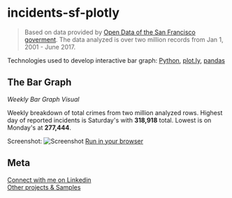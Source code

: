 # incidents-sf-plotly

> Based on data provided by [Open Data of the San Francisco goverment](https://data.sfgov.org/Public-Safety/Police-Department-Incidents/tmnf-yvry). The data analyzed is over two million records from Jan 1, 2001 - June 2017.

Technologies used to develop interactive bar graph: [Python](https://www.python.org/), [plot.ly](https://plot.ly/), [pandas](https://pandas.pydata.org/) 
## The Bar Graph
*Weekly Bar Graph Visual*

Weekly breakdown of total crimes from two million analyzed rows. Highest day of reported incidents is Saturday's with **318,918** total. 
Lowest is on Monday's at **277,444**.

Screenshot:
![Screenshot](https://rawgit.com/drewfidizzle/incidents-sf-plotly/master/incident-sf.png)
[Run in your browser](https://rawgit.com/drewfidizzle/incidents-sf-plotly/master/incidents-sf.html)
## Meta
[Connect with me on Linkedin](www.linkedin.com/in/andrewfidel/) <br />
[Other projects & Samples](https://github.com/drewfidizzle)


